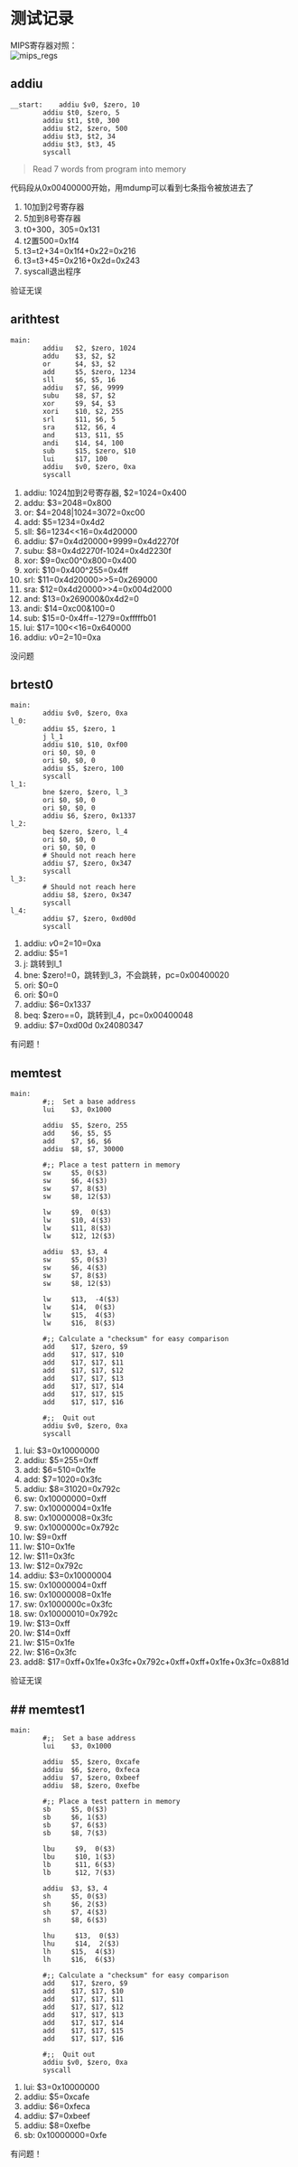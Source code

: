 # 测试记录
MIPS寄存器对照：  
![mips_regs](mips_regs.png)


## addiu
```
__start:	addiu $v0, $zero, 10
		addiu $t0, $zero, 5
		addiu $t1, $t0, 300
		addiu $t2, $zero, 500
		addiu $t3, $t2, 34
		addiu $t3, $t3, 45
		syscall
```

> Read 7 words from program into memory  

代码段从0x00400000开始，用mdump可以看到七条指令被放进去了  
1. 10加到2号寄存器  
2. 5加到8号寄存器  
3. t0+300，305=0x131  
4. t2置500=0x1f4  
5. t3=t2+34=0x1f4+0x22=0x216  
6. t3=t3+45=0x216+0x2d=0x243  
7. syscall退出程序  

验证无误

## arithtest
```
main:   
        addiu   $2, $zero, 1024
        addu    $3, $2, $2
        or      $4, $3, $2
        add     $5, $zero, 1234
        sll     $6, $5, 16
        addiu   $7, $6, 9999
        subu    $8, $7, $2
        xor     $9, $4, $3
        xori    $10, $2, 255
        srl     $11, $6, 5
        sra     $12, $6, 4
        and     $13, $11, $5
        andi    $14, $4, 100
        sub     $15, $zero, $10
        lui     $17, 100
        addiu   $v0, $zero, 0xa
        syscall
```

1. addiu: 1024加到2号寄存器, $2=1024=0x400
2. addu: $3=2048=0x800
3. or: $4=2048|1024=3072=0xc00
4. add: $5=1234=0x4d2
5. sll: $6=1234<<16=0x4d20000
6. addiu: $7=0x4d20000+9999=0x4d2270f
7. subu: $8=0x4d2270f-1024=0x4d2230f
8. xor: $9=0xc00^0x800=0x400
9. xori: $10=0x400^255=0x4ff
10. srl: $11=0x4d20000>>5=0x269000
11. sra: $12=0x4d20000>>4=0x004d2000
12. and: $13=0x269000&0x4d2=0
13. andi: $14=0xc00&100=0
14. sub: $15=0-0x4ff=-1279=0xfffffb01
15. lui: $17=100<<16=0x640000
16. addiu: $v0=$2=10=0xa

没问题

## brtest0
```
main:
        addiu $v0, $zero, 0xa
l_0:    
        addiu $5, $zero, 1
        j l_1
        addiu $10, $10, 0xf00
        ori $0, $0, 0
        ori $0, $0, 0
        addiu $5, $zero, 100
        syscall        
l_1:
        bne $zero, $zero, l_3
        ori $0, $0, 0
        ori $0, $0, 0
        addiu $6, $zero, 0x1337
l_2:
        beq $zero, $zero, l_4
        ori $0, $0, 0
        ori $0, $0, 0
        # Should not reach here
        addiu $7, $zero, 0x347
        syscall
l_3:
        # Should not reach here
        addiu $8, $zero, 0x347
        syscall
l_4:
        addiu $7, $zero, 0xd00d
        syscall
```

1. addiu: $v0=$2=10=0xa
2. addiu: $5=1
3. j: 跳转到l_1
4. bne: $zero!=0，跳转到l_3，不会跳转，pc=0x00400020
5. ori: $0=0
6. ori: $0=0
7. addiu: $6=0x1337
8. beq: $zero==0，跳转到l_4，pc=0x00400048
9. addiu: $7=0xd00d  0x24080347

有问题！

## memtest
```
main:
        #;;  Set a base address
        lui    $3, 0x1000

        addiu  $5, $zero, 255
        add    $6, $5, $5
        add    $7, $6, $6
        addiu  $8, $7, 30000
        
        #;; Place a test pattern in memory
        sw     $5, 0($3)
        sw     $6, 4($3)
        sw     $7, 8($3)
        sw     $8, 12($3)

        lw     $9,  0($3)
        lw     $10, 4($3)
        lw     $11, 8($3)
        lw     $12, 12($3)

        addiu  $3, $3, 4
        sw     $5, 0($3)
        sw     $6, 4($3)
        sw     $7, 8($3)
        sw     $8, 12($3)

        lw     $13,  -4($3)
        lw     $14,  0($3)
        lw     $15,  4($3)
        lw     $16,  8($3)
               
        #;; Calculate a "checksum" for easy comparison
        add    $17, $zero, $9
        add    $17, $17, $10
        add    $17, $17, $11
        add    $17, $17, $12
        add    $17, $17, $13
        add    $17, $17, $14
        add    $17, $17, $15
        add    $17, $17, $16
        
        #;;  Quit out 
        addiu $v0, $zero, 0xa
        syscall
```

1. lui: $3=0x10000000
2. addiu: $5=255=0xff
3. add: $6=510=0x1fe
4. add: $7=1020=0x3fc
5. addiu: $8=31020=0x792c
6. sw: 0x10000000=0xff
7. sw: 0x10000004=0x1fe
8. sw: 0x10000008=0x3fc
9. sw: 0x1000000c=0x792c
10. lw: $9=0xff
11. lw: $10=0x1fe
12. lw: $11=0x3fc
13. lw: $12=0x792c
14. addiu: $3=0x10000004
15. sw: 0x10000004=0xff
16. sw: 0x10000008=0x1fe
17. sw: 0x1000000c=0x3fc
18. sw: 0x10000010=0x792c
19. lw: $13=0xff
20. lw: $14=0xff
21. lw: $15=0x1fe
22. lw: $16=0x3fc
23. add8: $17=0xff+0x1fe+0x3fc+0x792c+0xff+0xff+0x1fe+0x3fc=0x881d
    
验证无误

## ## memtest1
```
main:
        #;;  Set a base address
        lui    $3, 0x1000

        addiu  $5, $zero, 0xcafe
        addiu  $6, $zero, 0xfeca
        addiu  $7, $zero, 0xbeef
        addiu  $8, $zero, 0xefbe
                
        #;; Place a test pattern in memory
        sb     $5, 0($3)
        sb     $6, 1($3)
        sb     $7, 6($3)
        sb     $8, 7($3)

        lbu     $9,  0($3)
        lbu     $10, 1($3)
        lb      $11, 6($3)
        lb      $12, 7($3)

        addiu  $3, $3, 4
        sh     $5, 0($3)
        sh     $6, 2($3)
        sh     $7, 4($3)
        sh     $8, 6($3)

        lhu     $13,  0($3)
        lhu     $14,  2($3)
        lh     $15,  4($3)
        lh     $16,  6($3)
               
        #;; Calculate a "checksum" for easy comparison
        add    $17, $zero, $9
        add    $17, $17, $10
        add    $17, $17, $11
        add    $17, $17, $12
        add    $17, $17, $13
        add    $17, $17, $14
        add    $17, $17, $15
        add    $17, $17, $16
        
        #;;  Quit out 
        addiu $v0, $zero, 0xa
        syscall
```

1. lui: $3=0x10000000
2. addiu: $5=0xcafe
3. addiu: $6=0xfeca
4. addiu: $7=0xbeef
5. addiu: $8=0xefbe
6. sb: 0x10000000=0xfe

有问题！